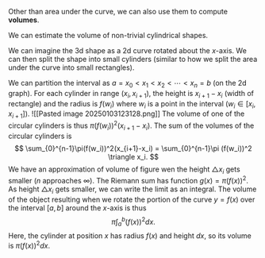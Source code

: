 Other than area under the curve, we can also use them to compute **volumes**.

We can estimate the volume of non-trivial cylindrical shapes. 
      
We can imagine the 3d shape as a 2d curve rotated about the $x$-axis. We can then split the shape into small cylinders (similar to how we split the area under the curve into small rectangles). 

We can partition the interval as $a = x_0 < x_1 < x_2 < \cdots < x_n = b$ (on the 2d graph). For each cylinder in range $(x_i,x_{i+1})$, the height is $x_{i+1}-x_i$ (width of rectangle) and the radius is $f(w_i)$ where $w_i$ is a point in the interval ($w_i \in [x_i,x_{i+1}]$). 
![[Pasted image 20250103123128.png]]
The volume of one of the circular cylinders is thus $\pi (f(w_i))^2(x_{i+1}-x_i)$. The sum of the volumes of the circular cylinders is
$$
\sum_{0}^{n-1}\pi(f(w_i))^2(x_{i+1}-x_i) = \sum_{0}^{n-1}\pi (f(w_i))^2 \triangle x_i.
$$
We have an approximation of volume of figure wen the height $\triangle x_i$ gets smaller ($n$ approaches $\infty$). The Riemann sum has function $g(x) = \pi(f(x))^2$. As height $\triangle x_i$ gets smaller, we can write the limit as an integral. 
The volume of the object resulting when we rotate the portion of the curve $y = f(x)$ over the interval $[a,b]$ around the $x$-axis is thus
$$
\pi \int_a^b (f(x))^2dx.
$$
Here, the cylinder at position $x$ has radius $f(x)$ and height $dx$, so its volume is $\pi(f(x))^2dx$.











